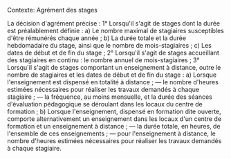 Contexte: Agrément des stages

La décision d'agrément précise : 1° Lorsqu'il s'agit de stages dont la durée est préalablement définie : a) Le nombre maximal de stagiaires susceptibles d'être rémunérés chaque année ; b) La durée totale et la durée hebdomadaire du stage, ainsi que le nombre de mois-stagiaires ; c) Les dates de début et de fin du stage ; 2° Lorsqu'il s'agit de stages accueillant des stagiaires en continu : le nombre annuel de mois-stagiaires ; 3° Lorsqu'il s'agit de stages comportant un enseignement à distance, outre le nombre de stagiaires et les dates de début et de fin du stage : a) Lorsque l'enseignement est dispensé en totalité à distance ; ― le nombre d'heures estimées nécessaires pour réaliser les travaux demandés à chaque stagiaire ; ― la fréquence, au moins mensuelle, et la durée des séances d'évaluation pédagogique se déroulant dans les locaux du centre de formation ; b) Lorsque l'enseignement, dispensé en formation dite ouverte, comporte alternativement un enseignement dans les locaux d'un centre de formation et un enseignement à distance ; ― la durée totale, en heures, de l'ensemble de ces enseignements ; ― pour l'enseignement à distance, le nombre d'heures estimées nécessaires pour réaliser les travaux demandés à chaque stagiaire.